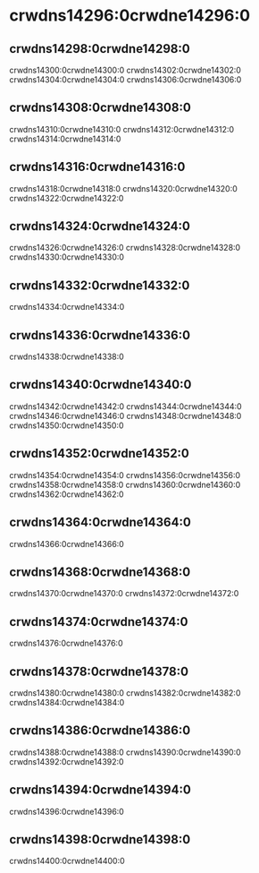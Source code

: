 # crwdns14296:0crwdne14296:0

## crwdns14298:0crwdne14298:0

crwdns14300:0crwdne14300:0 crwdns14302:0crwdne14302:0 crwdns14304:0crwdne14304:0 crwdns14306:0crwdne14306:0

## crwdns14308:0crwdne14308:0

crwdns14310:0crwdne14310:0 crwdns14312:0crwdne14312:0 crwdns14314:0crwdne14314:0

## crwdns14316:0crwdne14316:0

crwdns14318:0crwdne14318:0 crwdns14320:0crwdne14320:0 crwdns14322:0crwdne14322:0

## crwdns14324:0crwdne14324:0

crwdns14326:0crwdne14326:0 crwdns14328:0crwdne14328:0 crwdns14330:0crwdne14330:0

## crwdns14332:0crwdne14332:0

crwdns14334:0crwdne14334:0

## crwdns14336:0crwdne14336:0

crwdns14338:0crwdne14338:0

## crwdns14340:0crwdne14340:0

crwdns14342:0crwdne14342:0 crwdns14344:0crwdne14344:0 crwdns14346:0crwdne14346:0 crwdns14348:0crwdne14348:0 crwdns14350:0crwdne14350:0

## crwdns14352:0crwdne14352:0

crwdns14354:0crwdne14354:0 crwdns14356:0crwdne14356:0 crwdns14358:0crwdne14358:0 crwdns14360:0crwdne14360:0 crwdns14362:0crwdne14362:0

## crwdns14364:0crwdne14364:0

crwdns14366:0crwdne14366:0

## crwdns14368:0crwdne14368:0

crwdns14370:0crwdne14370:0 crwdns14372:0crwdne14372:0

## crwdns14374:0crwdne14374:0

crwdns14376:0crwdne14376:0

## crwdns14378:0crwdne14378:0

crwdns14380:0crwdne14380:0 crwdns14382:0crwdne14382:0 crwdns14384:0crwdne14384:0

## crwdns14386:0crwdne14386:0

crwdns14388:0crwdne14388:0 crwdns14390:0crwdne14390:0 crwdns14392:0crwdne14392:0

## crwdns14394:0crwdne14394:0

crwdns14396:0crwdne14396:0

## crwdns14398:0crwdne14398:0

crwdns14400:0crwdne14400:0